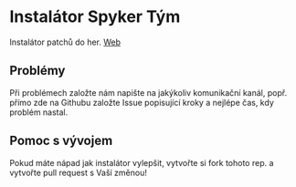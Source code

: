 # Instalátor Spyker Tým

Instalátor patchů do her.
[Web](https://spykertym.cz)

## Problémy

Při problémech založte nám napište na jakýkoliv komunikační kanál, popř. přímo zde na Githubu založte Issue popisující kroky a nejlépe čas, kdy problém nastal.

## Pomoc s vývojem

Pokud máte nápad jak instalátor vylepšit, vytvořte si fork tohoto rep. a vytvořte pull request s Vaší změnou!